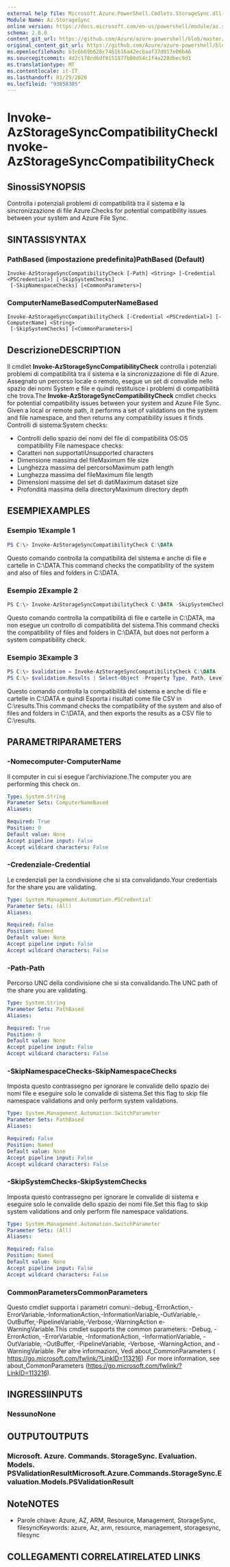 ```yaml
---
external help file: Microsoft.Azure.PowerShell.Cmdlets.StorageSync.dll-Help.xml
Module Name: Az.StorageSync
online version: https://docs.microsoft.com/en-us/powershell/module/az.storagesync/invoke-azstoragesynccompatibilitycheck
schema: 2.0.0
content_git_url: https://github.com/Azure/azure-powershell/blob/master/src/StorageSync/StorageSync/help/Invoke-AzStorageSyncCompatibilityCheck.md
original_content_git_url: https://github.com/Azure/azure-powershell/blob/master/src/StorageSync/StorageSync/help/Invoke-AzStorageSyncCompatibilityCheck.md
ms.openlocfilehash: b3c6b69b628c7461616a42ecbaaf37d017e06b46
ms.sourcegitcommit: 4d2c178cd6df9151877b08d54c1f4a228dbec9d1
ms.translationtype: MT
ms.contentlocale: it-IT
ms.lasthandoff: 01/29/2020
ms.locfileid: "93858305"
---
```

# <span data-ttu-id="bff08-101">Invoke-AzStorageSyncCompatibilityCheck</span><span class="sxs-lookup"><span data-stu-id="bff08-101">Invoke-AzStorageSyncCompatibilityCheck</span></span>

## <span data-ttu-id="bff08-102">Sinossi</span><span class="sxs-lookup"><span data-stu-id="bff08-102">SYNOPSIS</span></span>
<span data-ttu-id="bff08-103">Controlla i potenziali problemi di compatibilità tra il sistema e la sincronizzazione di file Azure.</span><span class="sxs-lookup"><span data-stu-id="bff08-103">Checks for potential compatibility issues between your system and Azure File Sync.</span></span>

## <span data-ttu-id="bff08-104">SINTASSI</span><span class="sxs-lookup"><span data-stu-id="bff08-104">SYNTAX</span></span>

### <span data-ttu-id="bff08-105">PathBased (impostazione predefinita)</span><span class="sxs-lookup"><span data-stu-id="bff08-105">PathBased (Default)</span></span>
```
Invoke-AzStorageSyncCompatibilityCheck [-Path] <String> [-Credential <PSCredential>] [-SkipSystemChecks]
 [-SkipNamespaceChecks] [<CommonParameters>]
```

### <span data-ttu-id="bff08-106">ComputerNameBased</span><span class="sxs-lookup"><span data-stu-id="bff08-106">ComputerNameBased</span></span>
```
Invoke-AzStorageSyncCompatibilityCheck [-Credential <PSCredential>] [-ComputerName] <String>
 [-SkipSystemChecks] [<CommonParameters>]
```

## <span data-ttu-id="bff08-107">Descrizione</span><span class="sxs-lookup"><span data-stu-id="bff08-107">DESCRIPTION</span></span>
<span data-ttu-id="bff08-108">Il cmdlet **Invoke-AzStorageSyncCompatibilityCheck** controlla i potenziali problemi di compatibilità tra il sistema e la sincronizzazione di file di Azure. Assegnato un percorso locale o remoto, esegue un set di convalide nello spazio dei nomi System e file e quindi restituisce i problemi di compatibilità che trova.</span><span class="sxs-lookup"><span data-stu-id="bff08-108">The **Invoke-AzStorageSyncCompatibilityCheck** cmdlet checks for potential compatibility issues between your system and Azure File Sync. Given a local or remote path, it performs a set of validations on the system and file namespace, and then returns any compatibility issues it finds.</span></span>
<span data-ttu-id="bff08-109">Controlli di sistema:</span><span class="sxs-lookup"><span data-stu-id="bff08-109">System checks:</span></span>
- <span data-ttu-id="bff08-110">Controlli dello spazio dei nomi del file di compatibilità OS:</span><span class="sxs-lookup"><span data-stu-id="bff08-110">OS compatibility File namespace checks:</span></span>
- <span data-ttu-id="bff08-111">Caratteri non supportati</span><span class="sxs-lookup"><span data-stu-id="bff08-111">Unsupported characters</span></span>
- <span data-ttu-id="bff08-112">Dimensione massima del file</span><span class="sxs-lookup"><span data-stu-id="bff08-112">Maximum file size</span></span>
- <span data-ttu-id="bff08-113">Lunghezza massima del percorso</span><span class="sxs-lookup"><span data-stu-id="bff08-113">Maximum path length</span></span>
- <span data-ttu-id="bff08-114">Lunghezza massima del file</span><span class="sxs-lookup"><span data-stu-id="bff08-114">Maximum file length</span></span>
- <span data-ttu-id="bff08-115">Dimensioni massime del set di dati</span><span class="sxs-lookup"><span data-stu-id="bff08-115">Maximum dataset size</span></span>
- <span data-ttu-id="bff08-116">Profondità massima della directory</span><span class="sxs-lookup"><span data-stu-id="bff08-116">Maximum directory depth</span></span>

## <span data-ttu-id="bff08-117">ESEMPI</span><span class="sxs-lookup"><span data-stu-id="bff08-117">EXAMPLES</span></span>

### <span data-ttu-id="bff08-118">Esempio 1</span><span class="sxs-lookup"><span data-stu-id="bff08-118">Example 1</span></span>
```powershell
PS C:\> Invoke-AzStorageSyncCompatibilityCheck C:\DATA
```

<span data-ttu-id="bff08-119">Questo comando controlla la compatibilità del sistema e anche di file e cartelle in C:\DATA.</span><span class="sxs-lookup"><span data-stu-id="bff08-119">This command checks the compatibility of the system and also of files and folders in C:\DATA.</span></span>

### <span data-ttu-id="bff08-120">Esempio 2</span><span class="sxs-lookup"><span data-stu-id="bff08-120">Example 2</span></span>
```powershell
PS C:\> Invoke-AzStorageSyncCompatibilityCheck C:\DATA -SkipSystemChecks
```

<span data-ttu-id="bff08-121">Questo comando controlla la compatibilità di file e cartelle in C:\DATA, ma non esegue un controllo di compatibilità del sistema.</span><span class="sxs-lookup"><span data-stu-id="bff08-121">This command checks the compatibility of files and folders in C:\DATA, but does not perform a system compatibility check.</span></span>

### <span data-ttu-id="bff08-122">Esempio 3</span><span class="sxs-lookup"><span data-stu-id="bff08-122">Example 3</span></span>
```powershell
PS C:\> $validation = Invoke-AzStorageSyncCompatibilityCheck C:\DATA
PS C:\> $validation.Results | Select-Object -Property Type, Path, Level, Description, Result | Export-Csv -Path C:\results.csv -Encoding utf8
```

<span data-ttu-id="bff08-123">Questo comando controlla la compatibilità del sistema e anche di file e cartelle in C:\DATA e quindi Esporta i risultati come file CSV in C:\results.</span><span class="sxs-lookup"><span data-stu-id="bff08-123">This command checks the compatibility of the system and also of files and folders in C:\DATA, and then exports the results as a CSV file to C:\results.</span></span>

## <span data-ttu-id="bff08-124">PARAMETRI</span><span class="sxs-lookup"><span data-stu-id="bff08-124">PARAMETERS</span></span>

### <span data-ttu-id="bff08-125">-Nomecomputer</span><span class="sxs-lookup"><span data-stu-id="bff08-125">-ComputerName</span></span>
<span data-ttu-id="bff08-126">Il computer in cui si esegue l'archiviazione.</span><span class="sxs-lookup"><span data-stu-id="bff08-126">The computer you are performing this check on.</span></span>

```yaml
Type: System.String
Parameter Sets: ComputerNameBased
Aliases:

Required: True
Position: 0
Default value: None
Accept pipeline input: False
Accept wildcard characters: False
```

### <span data-ttu-id="bff08-127">-Credenziale</span><span class="sxs-lookup"><span data-stu-id="bff08-127">-Credential</span></span>
<span data-ttu-id="bff08-128">Le credenziali per la condivisione che si sta convalidando.</span><span class="sxs-lookup"><span data-stu-id="bff08-128">Your credentials for the share you are validating.</span></span>

```yaml
Type: System.Management.Automation.PSCredential
Parameter Sets: (All)
Aliases:

Required: False
Position: Named
Default value: None
Accept pipeline input: False
Accept wildcard characters: False
```

### <span data-ttu-id="bff08-129">-Path</span><span class="sxs-lookup"><span data-stu-id="bff08-129">-Path</span></span>
<span data-ttu-id="bff08-130">Percorso UNC della condivisione che si sta convalidando.</span><span class="sxs-lookup"><span data-stu-id="bff08-130">The UNC path of the share you are validating.</span></span>

```yaml
Type: System.String
Parameter Sets: PathBased
Aliases:

Required: True
Position: 0
Default value: None
Accept pipeline input: False
Accept wildcard characters: False
```

### <span data-ttu-id="bff08-131">-SkipNamespaceChecks</span><span class="sxs-lookup"><span data-stu-id="bff08-131">-SkipNamespaceChecks</span></span>
<span data-ttu-id="bff08-132">Imposta questo contrassegno per ignorare le convalide dello spazio dei nomi file e eseguire solo le convalide di sistema.</span><span class="sxs-lookup"><span data-stu-id="bff08-132">Set this flag to skip file namespace validations and only perform system validations.</span></span>

```yaml
Type: System.Management.Automation.SwitchParameter
Parameter Sets: PathBased
Aliases:

Required: False
Position: Named
Default value: None
Accept pipeline input: False
Accept wildcard characters: False
```

### <span data-ttu-id="bff08-133">-SkipSystemChecks</span><span class="sxs-lookup"><span data-stu-id="bff08-133">-SkipSystemChecks</span></span>
<span data-ttu-id="bff08-134">Imposta questo contrassegno per ignorare le convalide di sistema e eseguire solo le convalide dello spazio dei nomi file.</span><span class="sxs-lookup"><span data-stu-id="bff08-134">Set this flag to skip system validations and only perform file namespace validations.</span></span>

```yaml
Type: System.Management.Automation.SwitchParameter
Parameter Sets: (All)
Aliases:

Required: False
Position: Named
Default value: None
Accept pipeline input: False
Accept wildcard characters: False
```

### <span data-ttu-id="bff08-135">CommonParameters</span><span class="sxs-lookup"><span data-stu-id="bff08-135">CommonParameters</span></span>
<span data-ttu-id="bff08-136">Questo cmdlet supporta i parametri comuni:-debug,-ErrorAction,-ErrorVariable,-InformationAction,-InformationVariable,-OutVariable,-OutBuffer,-PipelineVariable,-Verbose,-WarningAction e-WarningVariable.</span><span class="sxs-lookup"><span data-stu-id="bff08-136">This cmdlet supports the common parameters: -Debug, -ErrorAction, -ErrorVariable, -InformationAction, -InformationVariable, -OutVariable, -OutBuffer, -PipelineVariable, -Verbose, -WarningAction, and -WarningVariable.</span></span> <span data-ttu-id="bff08-137">Per altre informazioni, Vedi about_CommonParameters ( https://go.microsoft.com/fwlink/?LinkID=113216) .</span><span class="sxs-lookup"><span data-stu-id="bff08-137">For more information, see about_CommonParameters (https://go.microsoft.com/fwlink/?LinkID=113216).</span></span>

## <span data-ttu-id="bff08-138">INGRESSI</span><span class="sxs-lookup"><span data-stu-id="bff08-138">INPUTS</span></span>

### <span data-ttu-id="bff08-139">Nessuno</span><span class="sxs-lookup"><span data-stu-id="bff08-139">None</span></span>

## <span data-ttu-id="bff08-140">OUTPUT</span><span class="sxs-lookup"><span data-stu-id="bff08-140">OUTPUTS</span></span>

### <span data-ttu-id="bff08-141">Microsoft. Azure. Commands. StorageSync. Evaluation. Models. PSValidationResult</span><span class="sxs-lookup"><span data-stu-id="bff08-141">Microsoft.Azure.Commands.StorageSync.Evaluation.Models.PSValidationResult</span></span>

## <span data-ttu-id="bff08-142">Note</span><span class="sxs-lookup"><span data-stu-id="bff08-142">NOTES</span></span>
* <span data-ttu-id="bff08-143">Parole chiave: Azure, AZ, ARM, Resource, Management, StorageSync, filesync</span><span class="sxs-lookup"><span data-stu-id="bff08-143">Keywords: azure, Az, arm, resource, management, storagesync, filesync</span></span>

## <span data-ttu-id="bff08-144">COLLEGAMENTI CORRELATI</span><span class="sxs-lookup"><span data-stu-id="bff08-144">RELATED LINKS</span></span>
